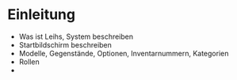 # Einleitung

* Was ist Leihs, System beschreiben
* Startbildschirm beschreiben
* Modelle, Gegenstände, Optionen, Inventarnummern, Kategorien
* Rollen
* 


